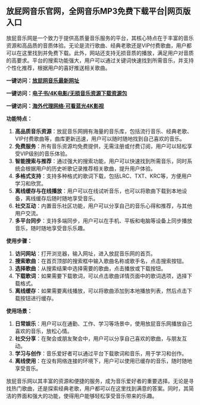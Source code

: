 <h2>放屁网音乐官网，全网音乐MP3免费下载平台|网页版入口</h2>
<p>放屁音乐网是一个致力于提供高质量音乐服务的平台，其核心特点在于丰富的音乐资源和高品质的音质体验。无论是流行歌曲、经典老歌还是VIP付费歌曲，用户都可以在这里找到并免费下载。此外，网站还支持无损音质的播放，满足用户对音质的高要求。平台的搜索功能强大，用户可以通过关键词快速找到所需音乐，并支持个性化推荐，根据用户的喜好推送相关歌曲。</p>
<p><strong>一键访问：</strong><a href="https://www.imi123.cn/sites/5742.html" target="_blank"><strong>放屁网音乐最新网址</strong></a></p>
<p><strong>一键访问：</strong><a href="https://wangpanziyuan.pages.dev/" target="_blank"><strong>电子书/4K电影/无损音乐资源下载资源包</strong></a></p>
<p><strong>一键访问：</strong><a href="http://ip.harmonylink.net/share/e82025" target="_blank"><strong>海外代理网络·可看蓝光4K影视</strong></a></p>
<p><strong>功能特点：</strong></p>
<ol>
  <li><strong>高品质音乐资源</strong>：放屁音乐网拥有海量的音乐库，包括流行音乐、经典老歌、VIP付费歌曲等，曲库更新迅速，用户可以随时随地找到自己喜欢的音乐。</li>
  <li><strong>免费服务</strong>：所有音乐资源均免费提供，无需注册或付费订阅，用户可以轻松享受VIP级别的音乐体验。</li>
  <li><strong>智能搜索与推荐</strong>：通过强大的搜索功能，用户可以快速找到所需音乐，同时系统会根据用户的历史听歌记录推荐相关歌曲，提升用户体验。</li>
  <li><strong>多格式支持</strong>：支持多种格式的歌词下载，包括LRC、TXT、KRC等，方便用户学习和欣赏。</li>
  <li><strong>离线缓存与在线播放</strong>：用户可以在线试听音乐，也可以将歌曲下载到本地设备，离线缓存后随时随地享受音乐。</li>
  <li><strong>社交互动</strong>：内置音乐社区功能，用户可以分享自己的音乐心得和推荐，与其他用户交流。</li>
  <li><strong>多平台同步</strong>：支持多端同步，用户可以在手机、平板和电脑等设备上同步播放音乐，随时随地享受音乐乐趣。</li>
</ol>
<p><strong>使用步骤：</strong></p>
<ol>
  <li><strong>访问网站</strong>：打开浏览器，输入网址，进入放屁音乐网的首页。</li>
  <li><strong>搜索歌曲</strong>：在首页顶部的搜索框中输入歌曲名称或歌手名，点击搜索按钮。</li>
  <li><strong>选择歌曲</strong>：从搜索结果中选择需要的歌曲，点击播放或下载按钮。</li>
  <li><strong>下载歌词</strong>：如果需要下载歌词，可以点击歌曲详情页面中的歌词选项，选择下载格式。</li>
  <li><strong>离线缓存</strong>：如果需要离线播放，可以将歌曲添加到本地播放列表，然后点击下载按钮进行缓存。</li>
</ol>
<p><strong>使用场景：</strong></p>
<ol>
  <li><strong>日常娱乐</strong>：用户可以在通勤、工作、学习等场景中，使用放屁音乐网播放自己喜欢的音乐，放松心情。</li>
  <li><strong>社交分享</strong>：在聚会或朋友聚会中，用户可以分享自己喜欢的歌曲，与朋友互动。</li>
  <li><strong>学习与创作</strong>：音乐爱好者可以通过平台下载歌词和音乐，用于学习和创作。</li>
  <li><strong>离线使用</strong>：在没有网络连接的环境下，用户可以使用已缓存的音乐，随时随地享受音乐。</li>
</ol>
<p>放屁音乐网以其丰富的资源和便捷的服务，成为音乐爱好者的重要选择。无论是寻找热门歌曲，还是探索经典老歌，用户都可以在这里找到满意的答案。同时，其简洁的界面和强大的功能，使得用户能够轻松享受音乐带来的乐趣。</p>
